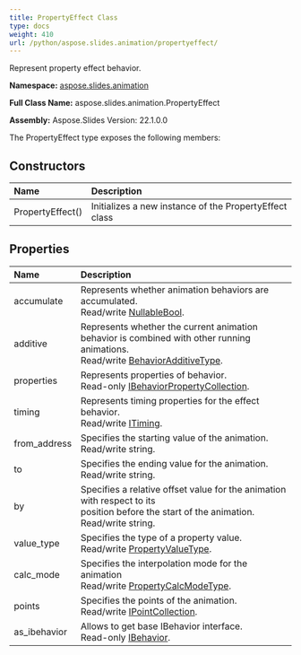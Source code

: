 ```yaml
---
title: PropertyEffect Class
type: docs
weight: 410
url: /python/aspose.slides.animation/propertyeffect/
---
```


Represent property effect behavior.

**Namespace:** [aspose.slides.animation](/python/aspose.slides.animation/)

**Full Class Name:** aspose.slides.animation.PropertyEffect

**Assembly:**  Aspose.Slides Version: 22.1.0.0

The PropertyEffect type exposes the following members:
## **Constructors**
|**Name**|**Description**|
| :- | :- |
|PropertyEffect()|Initializes a new instance of the PropertyEffect class|
## **Properties**
|**Name**|**Description**|
| :- | :- |
|accumulate|Represents whether animation behaviors are accumulated.<br/>            Read/write [NullableBool](/python/aspose.slides/nullablebool/).|
|additive|Represents whether the current animation behavior is combined with other running animations.<br/>            Read/write [BehaviorAdditiveType](/python/aspose.slides.animation/behavioradditivetype/).|
|properties|Represents properties of behavior.<br/>            Read-only [IBehaviorPropertyCollection](/python/aspose.slides.animation/ibehaviorpropertycollection/).|
|timing|Represents timing properties for the effect behavior.<br/>            Read/write [ITiming](/python/aspose.slides.animation/itiming/).|
|from_address|Specifies the starting value of the animation.<br/>            Read/write string.|
|to|Specifies the ending value for the animation.<br/>            Read/write string.|
|by|Specifies a relative offset value for the animation with respect to its<br/>            position before the start of the animation.<br/>            Read/write string.|
|value_type|Specifies the type of a property value.<br/>            Read/write [PropertyValueType](/python/aspose.slides.animation/propertyvaluetype/).|
|calc_mode|Specifies the interpolation mode for the animation<br/>            Read/write [PropertyCalcModeType](/python/aspose.slides.animation/propertycalcmodetype/).|
|points|Specifies the points of the animation.<br/>            Read/write [IPointCollection](/python/aspose.slides.animation/ipointcollection/).|
|as_ibehavior|Allows to get base IBehavior interface.<br/>            Read-only [IBehavior](/python/aspose.slides.animation/ibehavior/).|
